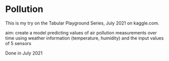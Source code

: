 # Pollution

This is my try on the Tabular Playground Series, July 2021 on kaggle.com.

aim: create a model predicting values of air pollution measurements over time using weather information (temperature, humidity) and the input values of 5 sensors

Done in July 2021
